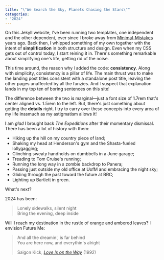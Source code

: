 ```yaml
---
title: "\"We Search the Sky, Planets Chasing the Stars\""
categories:
- "2024"
---
```


On this Jekyll website, I've been running two templates, one independent and the other dependent, ever since I broke away from [Minimal-Mistakes](https://mmistakes.github.io/minimal-mistakes/) years ago.  Back then, I whipped something of my own together with the intent of **simplification** in both structure and design.  Even when my CSS gets out of control today, I start reining it in.  There's something remarkable about simplifying one's life, getting rid of the noise.

This time around, the reason why I added the code: **consistency**.  Along with simplicity, consistency is a pillar of life.  The main thrust was to make the landing post titles consistent with a standalone post title, leaving the other pages unaffected by all the funzies.  And I suspect that explanation lands in my top ten of boring sentences on this site!

The difference between the two is marginal—just a font size of 1.7rem that's center aligned vs. 1.5rem to the left.  But, there's just something about getting the **details** right.  I try to carry over these concepts into every area of my life inasmuch as my astigmatism allows it!

I am *glad* I brought back *The Expeditions* after their momentary dismissal.  There has been a lot of history with them:  

* Hiking up the hill on my country piece of land; 
* Shaking my head at Henderson's gym and the Shasta-fueled lollygagging;
* Clinching sweaty handholds on dumbbells in a June garage;
* Treading to Tom Cruise's running;
* Running the long way in a zombie backdrop to Panera;
* Passing just outside my old office at UofM and embracing the night sky;
* Gliding through the past toward the future at BRC;
* Lighting up Bartlett in green.

What's next?  

2024 has been:

> Lonely sidewalks, silent night  
Bring the evening, deep inside    

Will I reach my destination in the rustle of orange and ambered leaves?  I envision Future Me:

> And all the dreamin', is far behind  
You are here now, and everythin's alright  
>  
> Saigon Kick, [*Love Is on the Way*](https://open.spotify.com/track/3F3n2V9XBrtb1omqLfcNPe?si=583ed79c17b249ca) (1992) 